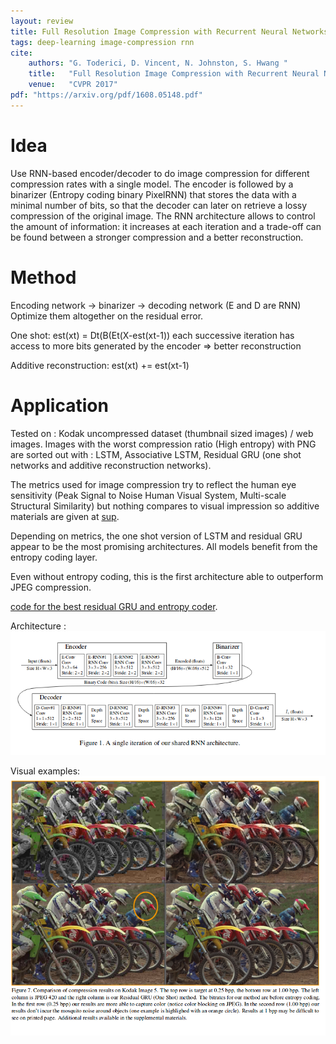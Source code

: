 ```yaml
---
layout: review
title: Full Resolution Image Compression with Recurrent Neural Networks
tags: deep-learning image-compression rnn
cite:
    authors: "G. Toderici, D. Vincent, N. Johnston, S. Hwang "
    title:   "Full Resolution Image Compression with Recurrent Neural Networks"
    venue:   "CVPR 2017"
pdf: "https://arxiv.org/pdf/1608.05148.pdf"
---
```


# Idea
  Use RNN-based encoder/decoder to do image compression for different compression rates with a single model. The encoder is followed by a binarizer (Entropy coding binary PixelRNN) that stores the data with a minimal number of bits, so that the decoder can later on retrieve a lossy compression of the original image. The RNN architecture allows to control the amount of information: it increases at each iteration and a trade-off can be found between a stronger compression and a better reconstruction.
   
# Method
Encoding network → binarizer → decoding network (E and D are RNN) Optimize them altogether on the residual error.

One shot: est(xt) = Dt(B(Et(X-est(xt-1)) each successive iteration has access to more bits generated by the encoder => better reconstruction

Additive reconstruction: est(xt) += est(xt-1)

# Application
Tested on : Kodak uncompressed dataset (thumbnail sized images) / web images. Images with the worst compression ratio (High entropy) with PNG are sorted out 
with : LSTM, Associative LSTM, Residual GRU (one shot networks and additive reconstruction networks).

The metrics used for image compression try to reflect the human eye sensitivity (Peak Signal to Noise Human Visual System, Multi-scale Structural Similarity) but nothing compares to visual impression so additive materials are given at [sup]("https://storage.googleapis.com/compression-ml/residual_gru_results/supplemental.pdf").

Depending on metrics, the one shot version of LSTM and residual GRU appear to be the most promising architectures. All models benefit from the entropy coding layer.

Even without entropy coding, this is the first architecture able to outperform JPEG compression.

[code for the best residual GRU and entropy coder]("https://github.com/tensorflow/models/tree/master/compression").

Architecture :
![](/deep-learning/images/compressionrnn/arch.png)

Visual examples:
![](/deep-learning/images/compressionrnn/ex.png)





